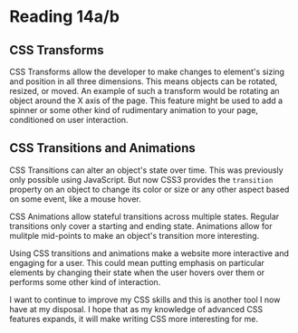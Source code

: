 # Reading 14a/b

## CSS Transforms

CSS Transforms allow the developer to make changes to element's sizing and position in all three dimensions. This means objects can be rotated, resized, or moved. An example of such a transform would be rotating an object around the X axis of the page. This feature might be used to add a spinner or some other kind of rudimentary animation to your page, conditioned on user interaction.

## CSS Transitions and Animations

CSS Transitions can alter an object's state over time. This was previously only possible using JavaScript. But now CSS3 provides the `transition` property on an object to change its color or size or any other aspect based on some event, like a mouse hover.

CSS Animations allow stateful transitions across multiple states. Regular transitions only cover a starting and ending state. Animations allow for mulitple mid-points to make an object's transition more interesting.

Using CSS transitions and animations make a website more interactive and engaging for a user. This could mean putting emphasis on particular elements by changing their state when the user hovers over them or performs some other kind of interaction.

I want to continue to improve my CSS skills and this is another tool I now have at my disposal. I hope that as my knowledge of advanced CSS features expands, it will make writing CSS more interesting for me.
